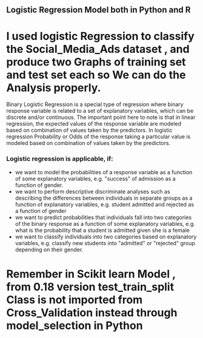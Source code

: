 ## Logistic Regression Model both in Python and R

# I used logistic Regression to classify the Social_Media_Ads dataset , and produce two Graphs of training set and test set each so We can do the Analysis properly.

Binary Logistic Regression is a special type of regression where binary response variable is related to a set of explanatory variables, which can be discrete and/or continuous. The important point here to note is that in linear regression, the expected values of the response variable are modeled based on combination of values taken by the predictors. In logistic regression Probability or Odds of the response taking a particular value is modeled based on combination of values taken by the predictors.

### Logistic regression is applicable, if:

- we want to model the probabilities of a response variable as a function of some explanatory variables, e.g. "success" of admission as a function of gender.
- we want to perform descriptive discriminate analyses such as describing the differences between individuals in separate groups as a function of explanatory variables, e.g. student admitted and rejected as a function of gender
- we want to predict probabilities that individuals fall into two categories of the binary response as a function of some explanatory variables, e.g. what is the probability that a student is admitted given she is a female
- we want to classify individuals into two categories based on explanatory variables, e.g. classify new students into "admitted" or "rejected" group depending on their gender.

# Remember in Scikit learn Model , from 0.18 version test_train_split Class is not imported from Cross_Validation instead through model_selection in Python
